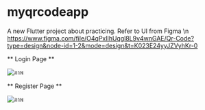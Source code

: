 # myqrcodeapp

A new Flutter project about practicing.
Refer to UI from Figma \n
https://www.figma.com/file/O4qPxIlhUqgl8L9v4wnGAE/Qr-Code?type=design&node-id=1-2&mode=design&t=K023E24yyJZVyhKr-0


** Login Page **

![ภาพ](https://github.com/joy-chaimontree/SimpleQRCode/assets/127076492/de69bb74-eff4-4120-8632-e91f01610952)

** Register Page **

![ภาพ](https://github.com/joy-chaimontree/SimpleQRCode/assets/127076492/3421b5f5-7d05-4d3b-87d4-adad9ae151b6)




